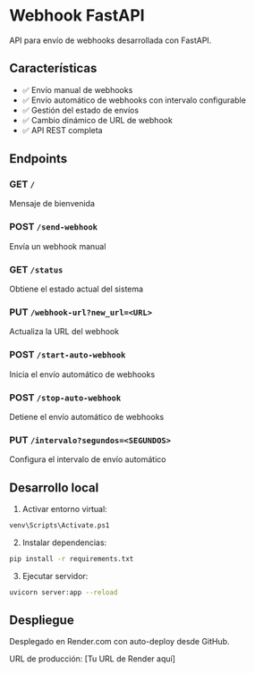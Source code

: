 # Webhook FastAPI

API para envío de webhooks desarrollada con FastAPI.

## Características

- ✅ Envío manual de webhooks
- ✅ Envío automático de webhooks con intervalo configurable
- ✅ Gestión del estado de envíos
- ✅ Cambio dinámico de URL de webhook
- ✅ API REST completa

## Endpoints

### GET `/`
Mensaje de bienvenida

### POST `/send-webhook`
Envía un webhook manual

### GET `/status`
Obtiene el estado actual del sistema

### PUT `/webhook-url?new_url=<URL>`
Actualiza la URL del webhook

### POST `/start-auto-webhook`
Inicia el envío automático de webhooks

### POST `/stop-auto-webhook`
Detiene el envío automático de webhooks

### PUT `/intervalo?segundos=<SEGUNDOS>`
Configura el intervalo de envío automático

## Desarrollo local

1. Activar entorno virtual:
```bash
venv\Scripts\Activate.ps1
```

2. Instalar dependencias:
```bash
pip install -r requirements.txt
```

3. Ejecutar servidor:
```bash
uvicorn server:app --reload
```

## Despliegue

Desplegado en Render.com con auto-deploy desde GitHub.

URL de producción: [Tu URL de Render aquí]
